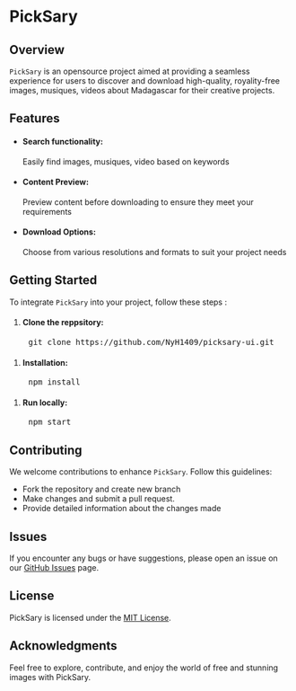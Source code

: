 # PickSary


## Overview
`PickSary` is an opensource project aimed at providing a seamless experience for users to discover and download high-quality, royality-free images, musiques, videos about Madagascar for their creative projects.


## Features
* #### Search functionality:
    Easily find images, musiques, video based on keywords
* #### Content Preview:
    Preview content before downloading to ensure they meet your requirements
* #### Download Options:
    Choose from various resolutions and formats to suit your project needs

## Getting Started
To integrate `PickSary` into your project, follow these steps :

1. #### Clone the reppsitory:

<pre>
    git clone https://github.com/NyH1409/picksary-ui.git
</pre>

1. #### Installation:

<pre>
    npm install
</pre>

1. #### Run locally:

<pre>
    npm start
</pre>

## Contributing
We welcome contributions to enhance `PickSary`. Follow this guidelines:

* Fork the repository and create new branch
* Make changes and submit a pull request.
* Provide detailed information about the changes made


## Issues
If you encounter any bugs or have suggestions, please open an issue on our [GitHub Issues]() page.

## License
PickSary is licensed under the [MIT License]().

## Acknowledgments
Feel free to explore, contribute, and enjoy the world of free and stunning images with PickSary.
